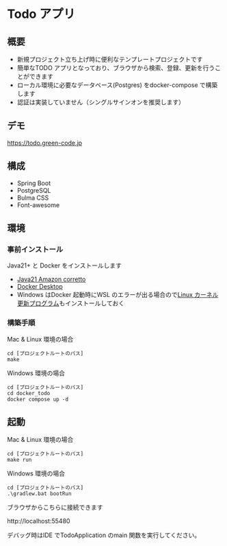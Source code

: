 # Todo アプリ
## 概要
- 新規プロジェクト立ち上げ時に便利なテンプレートプロジェクトです
- 簡単なTODO アプリとなっており、ブラウザから検索、登録、更新を行うことができます
- ローカル環境に必要なデータベース(Postgres) をdocker-compose で構築します
- 認証は実装していません（シングルサインオンを推奨します）

## デモ
https://todo.green-code.jp

## 構成
- Spring Boot
- PostgreSQL
- Bulma CSS
- Font-awesome

## 環境
### 事前インストール
Java21+ と Docker をインストールします

- [Java21 Amazon corretto](https://aws.amazon.com/jp/corretto/)
- [Docker Desktop](https://docs.docker.jp/desktop/install.html)
- Windows はDocker 起動時にWSL のエラーが出る場合ので[Linux カーネル更新プログラム](https://www.learning-nao.com/?p=3934)もインストールしておく

### 構築手順
Mac & Linux 環境の場合
```shell
cd [プロジェクトルートのパス]
make
```

Windows 環境の場合
```shell
cd [プロジェクトルートのパス]
cd docker_todo
docker compose up -d
```

## 起動
Mac & Linux 環境の場合
```shell
cd [プロジェクトルートのパス]
make run
```

Windows 環境の場合
```shell
cd [プロジェクトルートのパス]
.\gradlew.bat bootRun
```

ブラウザからこちらに接続できます

http://localhost:55480

デバッグ時はIDE でTodoApplication のmain 関数を実行してください。
